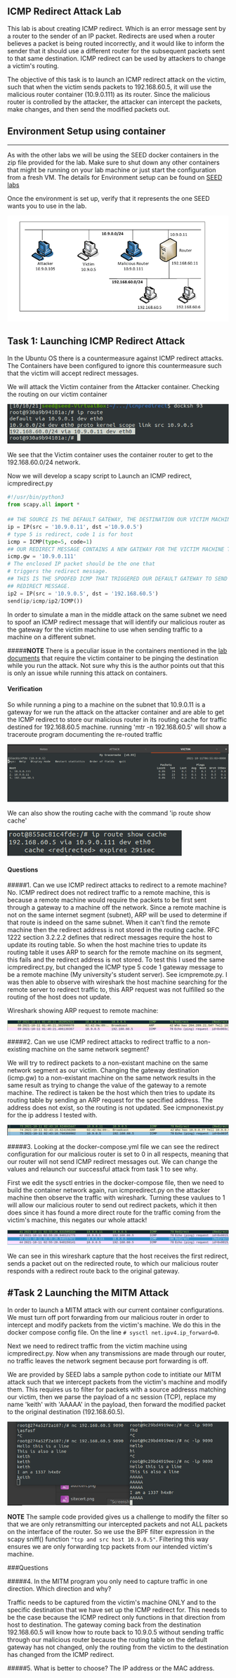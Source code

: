 ICMP Redirect Attack Lab
-------------------------

This lab is about creating ICMP redirect. Which is an error message sent by a router to the sender of an IP packet. Redirects are used when a router believes a packet is being routed incorrectly, and it would like to inform the sender that it should use a different router for the subsequent packets sent to that same destination. ICMP redirect can be used by attackers to change a victim's routing.

The objective of this task is to launch an ICMP redirect attack on the victim, such that when the victim sends packets to 192.168.60.5, it will use the malicious router container (10.9.0.111) as its router. Since the malicious router is controlled by the attacker, the attacker can intercept the packets, make changes, and then send the modified packets out. 


## Environment Setup using container
-------------------------------------

As with the other labs we will be using the SEED docker containers in the zip file provided for the lab. Make sure to shut down any other containers that might be running on your lab machine or just start the configuration from a fresh VM. The details for Environment setup can be found on [SEED labs](https://seedsecuritylabs.org/Labs_20.04/Networking/ICMP_Redirect/)

Once the environment is set up, verify that it represents the one SEED wants you to use in the lab.

![netconfig](img/networkconfig.png)

## Task 1: Launching ICMP Redirect Attack

In the Ubuntu OS there is a countermeasure against ICMP redirect attacks. The Containers have been configured to ignore this countermeasure such that the victim will accept redirect messages.

We will attack the Victim container from the Attacker container. Checking the routing on our victim container

![victimroute](img/victimroute.png)

We see that the Victim container uses the container router to get to the 192.168.60.0/24 network.

Now we will develop a scapy script to Launch an ICMP redirect, icmpredirect.py
```python
#!/usr/bin/python3
from scapy.all import *

## THE SOURCE IS THE DEFAULT GATEWAY, THE DESTINATION OUR VICTIM MACHINE
ip = IP(src = '10.9.0.11', dst ='10.9.0.5')
# type 5 is redirect, code 1 is for host
icmp = ICMP(type=5, code=1)
## OUR REDIRECT MESSAGE CONTAINS A NEW GATEWAY FOR THE VICTIM MACHINE TO USE
icmp.gw = '10.9.0.111'
# The enclosed IP packet should be the one that
# triggers the redirect message.
## THIS IS THE SPOOFED ICMP THAT TRIGGERED OUR DEFAULT GATEWAY TO SEND THE
## REDIRECT MESSAGE.
ip2 = IP(src = '10.9.0.5', dst = '192.168.60.5')
send(ip/icmp/ip2/ICMP())
``` 
 
In order to simulate a man in the middle attack on the same subnet we need to spoof an ICMP redirect message that will identify our malicious router as the gateway for the victim machine to use when sending traffic to a machine on a different subnet.

#####**NOTE**
There is a peculiar issue in the containers mentioned in the [lab documents](https://seedsecuritylabs.org/Labs_20.04/Files/ICMP_Redirect/ICMP_Redirect.pdf) that require the victim container to be pinging the destination while you run the attack. Not sure why this is the author points out that this is only an issue while running this attack on containers.

#### **Verification**
So while running a ping to a machine on the subnet that 10.9.0.11 is a gateway for we run the attack on the attacker container and are able to get the ICMP redirect to store our malicious router in its routing cache for traffic destined for 192.168.60.5 machine. running 'mtr -n 192.168.60.5' will show a traceroute program documenting the re-routed traffic

![mtroutput](img/mtroutput.png)


We can also show the routing cache with the command 'ip route show cache'

![iprouteshow](img/iprouteshow.png)

#### **Questions**

#####1. Can we use ICMP redirect attacks to redirect to a remote machine?
No. ICMP redirect does not redirect traffic to a remote machine, this is because a remote machine would require the packets to be first sent through a gateway to a machine off the network. Since a remote machine is not on the same internet segment (subnet), ARP will be used to determine if that route is indeed on the same subnet. When it can't find the remote machine then the redirect address is not stored in the routing cache. RFC 1222 section 3.2.2.2 defines that redirect messages require the host to update its routing table. So when the host machine tries to update its routing table it uses ARP to search for the remote machine on its segment, this fails and the redirect address is not stored. To test this I used the same icmpredirect.py, but changed the ICMP type 5 code 1 gateway message to be a remote machine (My university's student server). See icmpremote.py. I was then able to observe with wireshark the host machine searching for the remote server to redirect traffic to, this ARP request was not fulfilled so the routing of the host does not update.

Wireshark showing ARP request to remote machine:

![wiresharkremote](img/wiresharkremote.png)

#####2. Can we use ICMP redirect attacks to redirect traffic to a non-existing machine on the same network segment?

We will try to redirect packets to a non-existant machine on the same network segment as our victim. Changing the gateway destination (icmp.gw) to a non-existant machine on the same network results in the same result as trying to change the value of the gateway to a remote machine. The redirect is taken be the host which then tries to update its routing table by sending an ARP request for the specified address. The address does not exist, so the routing is not updated. See icmpnonexist.py for the ip address I tested with.

![nonexistantmachine](img/nonexistantmachine.png)

#####3. Looking at the docker-compose.yml file we can see the redirect configuration for our malicious router is set to 0 in all respects, meaning that our router will not send ICMP redirect messages out. We can change the values and relaunch our successful attack from task 1 to see why.

First we edit the sysctl entries in the docker-compose file, then we need to build the container network again, run icmpredirect.py on the attacker machine then observe the traffic with wireshark. Turning these vaulues to 1 will allow our malicious router to send out redirect packets, which it then does since it has found a more direct route for the traffic coming from the victim's machine, this negates our whole attack!

![redirectredirect](img/redirectredirect.png)

We can see in this wireshark capture that the host receives the first redirect, sends a packet out on the redirected route, to which our malicious router responds with a redirect route back to the original gateway.

#Task 2 Launching the MITM Attack
-------------------------------------

In order to launch a MITM attack with our current container configurations. We must turn off port forwarding from our malicious router in order to intercept and modify packets from the victim's machine. We do this in the docker compose config file. On the line `# sysctl net.ipv4.ip_forward=0`. 

Next we need to redirect traffic from the victim machine using icmpredirect.py. Now when any transmissions are made through our router, no traffic leaves the network segment because port forwarding is off.

We are provided by SEED labs a sample python code to intitiate our MITM attack such that we intercept packets from the victim's machine and modify them. This requires us to filter for packets with a source addresss matching our victim, then we parse the payload of a nc session (TCP), replace my name 'keith' with 'AAAAA' in the payload, then forward the modified packet to the original destination (192.168.60.5). 

![proof](img/proof.png)

**NOTE** The sample code provided gives us a challenge to modify the filter so that we are only retransmitting our intercepted packets and not ALL packets on the interface of the router. So we use the BPF filter expression in the scapy sniff() function `"tcp and src host 10.9.0.5"`. Filtering this way ensures we are only forwarding tcp packets from our intended victim's machine.

###Questions

#####4. In the MITM program you only need to capture traffic in one direction. Which direction and why?

Traffic needs to be captured from the victim's machine ONLY and to the specific destination that we have set up the ICMP redirect for. This needs to be the case because the ICMP redirect only functions in that direction from host to destination. The gateway coming back from the destination 192.168.60.5 will know how to route back to 10.9.0.5 without sending traffic through our malicious router because the routing table on the default gateway has not changed, only the routing from the victim to the destination has changed from the ICMP redirect.

#####5. What is better to choose? The IP address or the MAC address.
 
